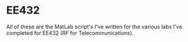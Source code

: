 # EE432
All of these are the MatLab script's I've written for the various labs I've completed for EE432 (RF for Telecommunications).
